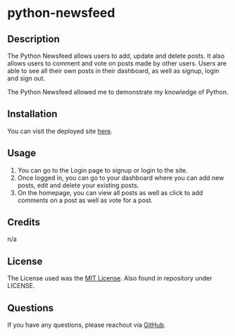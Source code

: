 # python-newsfeed

## Description

The Python Newsfeed allows users to add, update and delete posts. It also allows users to comment and vote on posts made by other users. Users are able to see all their own posts in their dashboard, as well as signup, login and sign out. 

The Python Newsfeed allowed me to demonstrate my knowledge of Python. 

## Installation

You can visit the deployed site [here](https://mdeluca-python-newsfeed-ff90091350ec.herokuapp.com/). 

## Usage

1. You can go to the Login page to signup or login to the site.
2. Once logged in, you can go to your dashboard where you can add new posts, edit and delete your existing posts.
3. On the homepage, you can view all posts as well as click to add comments on a post as well as vote for a post. 

## Credits

n/a

## License

The License used was the [MIT License](https://choosealicense.com/licenses/mit/). Also found in repository under LICENSE.

## Questions

If you have any questions, please reachout via [GitHub](https://github.com/mdeluca13/).